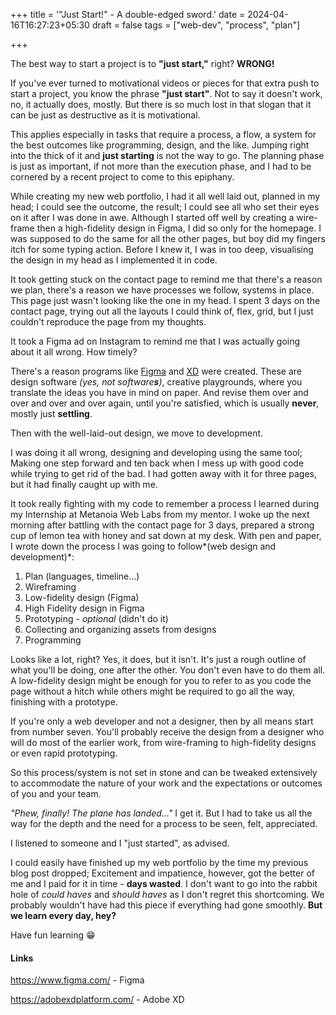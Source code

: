 +++
title = '"Just Start!" - A double-edged sword.'
date = 2024-04-16T16:27:23+05:30
draft = false
tags = ["web-dev", "process", "plan"]

+++

The best way to start a project is to **"just start,"** right? **WRONG!**

If you've ever turned to motivational videos or pieces for that extra push to start a project, you know the phrase **"just start"**. Not to say it doesn't work, no, it actually does, mostly. But there is so much lost in that slogan that it can be just as destructive as it is motivational.

This applies especially in tasks that require a process, a flow, a system for the best outcomes like programming, design, and the like. Jumping right into the thick of it and **just starting** is not the way to go. The planning phase is just as important, if not more than the execution phase, and I had to be cornered by a recent project to come to this epiphany.

While creating my new web portfolio, I had it all well laid out, planned in my head; I could see the outcome, the result; I could see all who set their eyes on it after I was done in awe. Although I started off well by creating a wire-frame then a high-fidelity design in Figma, I did so only for the homepage. I was supposed to do the same for all the other pages, but boy did my fingers itch for some typing action. Before I knew it, I was in too deep, visualising the design in my head as I implemented it in code.

It took getting stuck on the contact page to remind me that there's a reason we plan, there's a reason we have processes we follow, systems in place. This page just wasn't looking like the one in my head. I spent 3 days on the contact page, trying out all the layouts I could think of, flex, grid, but I just couldn't reproduce the page from my thoughts.

It took a Figma ad on Instagram to remind me that I was actually going about it all wrong. How timely?

There's a reason programs like [Figma](https://www.figma.com/) and [XD](https://adobexdplatform.com/) were created. These are design software _(yes, not software**s**)_, creative playgrounds, where you translate the ideas you have in mind on paper. And revise them over and over and over and over again, until you're satisfied, which is usually **never**, mostly just **settling**.

Then with the well-laid-out design, we move to development.

I was doing it all wrong, designing and developing using the same tool; Making one step forward and ten back when I mess up with good code while trying to get rid of the bad. I had gotten away with it for three pages, but it had finally caught up with me.

It took really fighting with my code to remember a process I learned during my Internship at Metanoia Web Labs from my mentor. I woke up the next morning after battling with the contact page for 3 days, prepared a strong cup of lemon tea with honey and sat down at my desk. With pen and paper, I wrote down the process I was going to follow*(web design and development)*:

1. Plan (languages, timeline...)
2. Wireframing
3. Low-fidelity design (Figma)
4. High Fidelity design in Figma
5. Prototyping - _optional_ (didn't do it)
6. Collecting and organizing assets from designs
7. Programming

Looks like a lot, right? Yes, it does, but it isn't. It's just a rough outline of what you'll be doing, one after the other. You don't even have to do them all. A low-fidelity design might be enough for you to refer to as you code the page without a hitch while others might be required to go all the way, finishing with a prototype.

If you're only a web developer and not a designer, then by all means start from number seven. You'll probably receive the design from a designer who will do most of the earlier work, from wire-framing to high-fidelity designs or even rapid prototyping.

So this process/system is not set in stone and can be tweaked extensively to accommodate the nature of your work and the expectations or outcomes of you and your team.

_"Phew, finally! The plane has landed..."_ I get it. But I had to take us all the way for the depth and the need for a process to be seen, felt, appreciated.

I listened to someone and I "just started", as advised.

I could easily have finished up my web portfolio by the time my previous blog post dropped; Excitement and impatience, however, got the better of me and I paid for it in time - **days wasted**. I don't want to go into the rabbit hole of _could haves_ and _should haves_ as I don't regret this shortcoming. We probably wouldn't have had this piece if everything had gone smoothly. **But we learn every day, hey?**

Have fun learning 😁

#### Links

https://www.figma.com/ - Figma

https://adobexdplatform.com/ - Adobe XD
